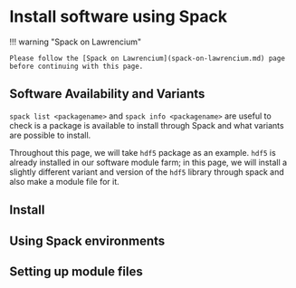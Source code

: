 # Install software using Spack

!!! warning "Spack on Lawrencium"

    Please follow the [Spack on Lawrencium](spack-on-lawrencium.md) page before continuing with this page.

## Software Availability and Variants

`spack list <packagename>` and `spack info <packagename>` are useful to check is a package is available to install through Spack and what variants are possible to install.

Throughout this page, we will take `hdf5` package as an example. `hdf5` is already installed in our software module farm; in this page, we will install a slightly different variant and version of the `hdf5` library through spack and also make a module file for it.

## Install 

## Using Spack environments

## Setting up module files

